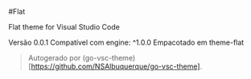 #Flat

Flat theme for Visual Studio Code

Versão 0.0.1
Compatível com engine: ^1.0.0
Empacotado em theme-flat

> Autogerado por (go-vsc-theme)[https://github.com/NSAlbuquerque/go-vsc-theme].